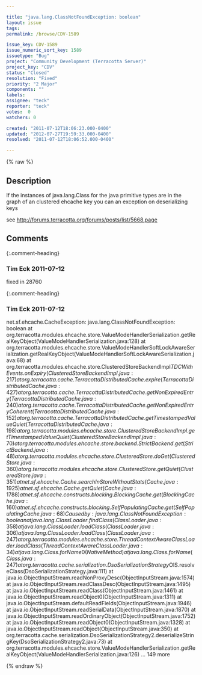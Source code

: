 ```yaml
---

title: "java.lang.ClassNotFoundException: boolean"
layout: issue
tags: 
permalink: /browse/CDV-1589

issue_key: CDV-1589
issue_numeric_sort_key: 1589
issuetype: "Bug"
project: "Community Development (Terracotta Server)"
project_key: "CDV"
status: "Closed"
resolution: "Fixed"
priority: "2 Major"
components: ""
labels: 
assignee: "teck"
reporter: "teck"
votes:  0
watchers: 0

created: "2011-07-12T18:06:23.000-0400"
updated: "2012-07-27T19:59:33.000-0400"
resolved: "2011-07-12T18:06:52.000-0400"

---
```




{% raw %}



## Description

<div markdown="1" class="description">

If the instances of java.lang.Class for the java primitive types are in the graph of an clustered ehcache key you can an exception on deserializing keys

see http://forums.terracotta.org/forums/posts/list/5668.page



</div>

## Comments


{:.comment-heading}
### **Tim Eck** <span class="date">2011-07-12</span>

<div markdown="1" class="comment">

fixed in 28760

</div>


{:.comment-heading}
### **Tim Eck** <span class="date">2011-07-12</span>

<div markdown="1" class="comment">

net.sf.ehcache.CacheException: java.lang.ClassNotFoundException: boolean
         at org.terracotta.modules.ehcache.store.ValueModeHandlerSerialization.getRealKeyObject(ValueModeHandlerSerialization.java:128)
         at org.terracotta.modules.ehcache.store.ValueModeHandlerSoftLockAwareSerialization.getRealKeyObject(ValueModeHandlerSoftLockAwareSerialization.java:68)
         at org.terracotta.modules.ehcache.store.ClusteredStoreBackendImpl$TDCWithEvents.onExpiry(ClusteredStoreBackendImpl.java:217)
         at org.terracotta.cache.TerracottaDistributedCache.expire(TerracottaDistributedCache.java:427)
         at org.terracotta.cache.TerracottaDistributedCache.getNonExpiredEntry(TerracottaDistributedCache.java:240)
         at org.terracotta.cache.TerracottaDistributedCache.getNonExpiredEntryCoherent(TerracottaDistributedCache.java:152)
         at org.terracotta.cache.TerracottaDistributedCache.getTimestampedValueQuiet(TerracottaDistributedCache.java:198)
         at org.terracotta.modules.ehcache.store.ClusteredStoreBackendImpl.getTimestampedValueQuiet(ClusteredStoreBackendImpl.java:70)
         at org.terracotta.modules.ehcache.store.backend.StrictBackend.get(StrictBackend.java:48)
         at org.terracotta.modules.ehcache.store.ClusteredStore.doGet(ClusteredStore.java:360)
         at org.terracotta.modules.ehcache.store.ClusteredStore.getQuiet(ClusteredStore.java:351)
         at net.sf.ehcache.Cache.searchInStoreWithoutStats(Cache.java:1925)
         at net.sf.ehcache.Cache.getQuiet(Cache.java:1788)
         at net.sf.ehcache.constructs.blocking.BlockingCache.get(BlockingCache.java:160)
         at net.sf.ehcache.constructs.blocking.SelfPopulatingCache.get(SelfPopulatingCache.java:68)
 Caused by: java.lang.ClassNotFoundException: boolean
         at java.lang.ClassLoader.findClass(ClassLoader.java:358)
         at java.lang.ClassLoader.loadClass(ClassLoader.java:306)
         at java.lang.ClassLoader.loadClass(ClassLoader.java:247)
         at org.terracotta.modules.ehcache.store.ThreadContextAwareClassLoader.loadClass(ThreadContextAwareClassLoader.java:34)
         at java.lang.Class.forName0(Native Method)
         at java.lang.Class.forName(Class.java:247)
         at org.terracotta.cache.serialization.DsoSerializationStrategy$OIS.resolveClass(DsoSerializationStrategy.java:111)
         at java.io.ObjectInputStream.readNonProxyDesc(ObjectInputStream.java:1574)
         at java.io.ObjectInputStream.readClassDesc(ObjectInputStream.java:1495)
         at java.io.ObjectInputStream.readClass(ObjectInputStream.java:1461)
         at java.io.ObjectInputStream.readObject0(ObjectInputStream.java:1311)
         at java.io.ObjectInputStream.defaultReadFields(ObjectInputStream.java:1946)
         at java.io.ObjectInputStream.readSerialData(ObjectInputStream.java:1870)
         at java.io.ObjectInputStream.readOrdinaryObject(ObjectInputStream.java:1752)
         at java.io.ObjectInputStream.readObject0(ObjectInputStream.java:1328)
         at java.io.ObjectInputStream.readObject(ObjectInputStream.java:350)
         at org.terracotta.cache.serialization.DsoSerializationStrategy2.deserializeStringKey(DsoSerializationStrategy2.java:73)
         at org.terracotta.modules.ehcache.store.ValueModeHandlerSerialization.getRealKeyObject(ValueModeHandlerSerialization.java:126)
         ... 149 more

</div>



{% endraw %}
